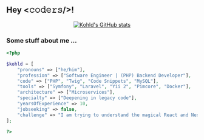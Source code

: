 ## Hey <𝚌𝚘𝚍𝚎𝚛𝚜/>!

<p align="center">
  <a href="https://github.com/kohld/">
    <img src="https://github-readme-stats.vercel.app/api?username=kohld&rank_icon=github&show_icons=true&cache_seconds=21600&theme=github_dark&border_color=3d444d" alt="Kohld's GitHub stats">
  </a>
</p>

### Some stuff about me ...

```php
<?php

$kohld = [
    "pronouns" => ["he/him"],
    "profession" => ["Software Engineer | (PHP) Backend Developer"],
    "code" => ["PHP", "Twig", "Code Snippets", "MySQL"],
    "tools" => ["Symfony", "Laravel", "Yii 2", "Pimcore", "Docker"],
    "architecture" => ["Microservices"],
    "specialty" => ["Deepening in legacy code"],
    "yearsOfExperience" => 10,
    "jobseeking" => false,
    "challenge" => "I am trying to understand the magical React and Next.js"
];

?>
```
